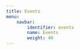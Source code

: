 ```yaml
---
title: Events
menu:
    navbar:
        identifier: events
        name: Events
        weight: 40
---
```

